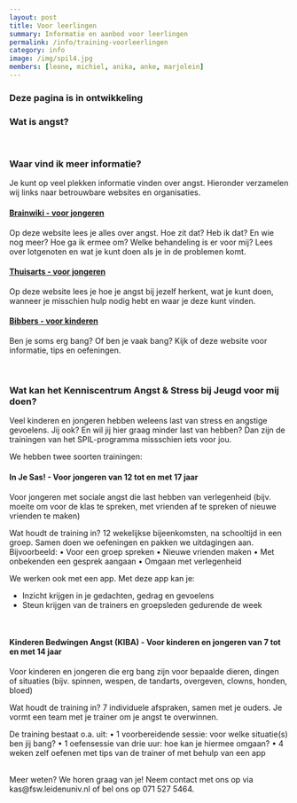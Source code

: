```yaml
---
layout: post
title: Voor leerlingen
summary: Informatie en aanbod voor leerlingen
permalink: /info/training-voorleerlingen
category: info
image: /img/spil4.jpg
members: [leone, michiel, anika, anke, marjolein]
---
```

### Deze pagina is in ontwikkeling


### Wat is angst? 

<br>

### Waar vind ik meer informatie?

Je kunt op veel plekken informatie vinden over angst. Hieronder verzamelen wij links naar betrouwbare websites en organisaties. 

#### [Brainwiki - voor jongeren](https://www.brainwiki.nl/angst/)
Op deze website lees je alles over angst. Hoe zit dat? Heb ik dat? En wie nog meer? Hoe ga ik ermee om? Welke behandeling is er voor mij? Lees over lotgenoten en wat je kunt doen als je in de problemen komt. 

#### [Thuisarts - voor jongeren](https://www.thuisarts.nl/angstklachten/ik-ben-vaak-bang-informatie-voor-jongeren)
Op deze website lees je hoe je angst bij jezelf herkent, wat je kunt doen, wanneer je misschien hulp nodig hebt en waar je deze kunt vinden. 

#### [Bibbers - voor kinderen](https://bibbers.nl/)
Ben je soms erg bang? Of ben je vaak bang? Kijk of deze website voor informatie, tips en oefeningen. 

<br>

### Wat kan het Kenniscentrum Angst & Stress bij Jeugd voor mij doen?  

Veel kinderen en jongeren hebben weleens last van stress en angstige gevoelens. 
Jij ook? En wil jij hier graag minder last van hebben? 
Dan zijn de trainingen van het SPIL-programma missschien iets voor jou. 
<br>

We hebben twee soorten trainingen: 


#### In Je Sas! - Voor jongeren van 12 tot en met 17 jaar
Voor jongeren met sociale angst die last hebben van verlegenheid (bijv. moeite om voor de klas te spreken, met vrienden af te spreken of nieuwe vrienden te maken)

Wat houdt de training in?
12 wekelijkse bijeenkomsten, na schooltijd in een groep. 
Samen doen we oefeningen en pakken we uitdagingen aan. Bijvoorbeeld: 
•	Voor een groep spreken
•	Nieuwe vrienden maken
•	Met onbekenden een gesprek aangaan
•	Omgaan met verlegenheid

We werken ook met een app. Met deze app kan je:
-	Inzicht krijgen in je gedachten, gedrag en gevoelens
-	Steun krijgen van de trainers en groepsleden gedurende de week

<br> 

#### Kinderen Bedwingen Angst (KIBA) - Voor kinderen en jongeren van 7 tot en met 14 jaar
Voor kinderen en jongeren die erg bang zijn voor bepaalde dieren, dingen of situaties (bijv. spinnen, wespen, de tandarts, overgeven, clowns, honden, bloed)

Wat houdt de training in?
7 individuele afspraken, samen met je ouders. Je vormt een team met je trainer om je angst te overwinnen. 

De training bestaat o.a. uit: 
•	1 voorbereidende sessie: voor welke situatie(s) ben jij bang? 
•	1 oefensessie van drie uur: hoe kan je hiermee omgaan? 
•	4 weken zelf oefenen met tips van de trainer of met behulp van een app

<br>
Meer weten? 
We horen graag van je! Neem contact met ons op via kas@fsw.leidenuniv.nl of bel ons op 071 527 5464. 


